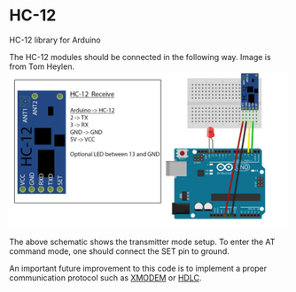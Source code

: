 # HC-12
HC-12 library for Arduino

The HC-12 modules should be connected in the following way. Image is from Tom Heylen.
![alt text](./doc/HC-12_schematic.jpg)

The above schematic shows the transmitter mode setup. To enter the AT command mode,
one should connect the SET pin to ground.

An important future improvement to this code is to implement a proper communication
protocol such as [XMODEM](http://en.wikipedia.org/wiki/XMODEM) or [HDLC](http://en.wikipedia.org/wiki/High-Level_Data_Link_Control).
